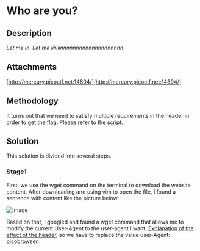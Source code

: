 # Who are you?
## Description
*Let me in. Let me iiiiiiinnnnnnnnnnnnnnnnnnnn.* 
## Attachments
[http://mercury.picoctf.net:14804/](http://mercury.picoctf.net:14804/)

## Methodology
It turns out that we need to satisfy multiple requirements in the header in order to get the flag. Please refer to the script.
## Solution
This solution is divided into several steps.

### Stage1
First, we use the wget command on the terminal to download the website content. After downloading and using vim to open the file, I found a sentence with content like the picture below:

![image](https://media.discordapp.net/attachments/871393677304553473/890139553577451530/unknown.png)

Based on that, I googled and found a wget command that allows me to modify the current User-Agent to the user-agent I want. [Explanation of the effect of the header](https://developer.mozilla.org/en-US/docs/Web/HTTP/Headers/User-Agent), so we have to replace the value user-Agent: picobrowser.  



